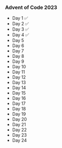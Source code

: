 ### Advent of Code 2023

- Day 1 ✅
- Day 2 ✅
- Day 3 ✅
- Day 4 ✅
- Day 5
- Day 6
- Day 7
- Day 8
- Day 9
- Day 10
- Day 11
- Day 12
- Day 13
- Day 14
- Day 15
- Day 16
- Day 17
- Day 18
- Day 19
- Day 20
- Day 21
- Day 22
- Day 23
- Day 24